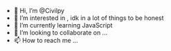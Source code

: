 - 👋 Hi, I’m @Civilpy
- 👀 I’m interested in , idk in a lot of things to be honest 
- 🌱 I’m currently learning JavaScript
- 💞️ I’m looking to collaborate on ...
- 📫 How to reach me ...

<!---
Civilpy/Civilpy is a ✨ special ✨ repository because its `README.md` (this file) appears on your GitHub profile.
You can click the Preview link to take a look at your changes.
--->
